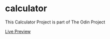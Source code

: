# calculator
This Calculator Project is part of The Odin Project

[Live Preview](https://legendejj.github.io/calculator/)
